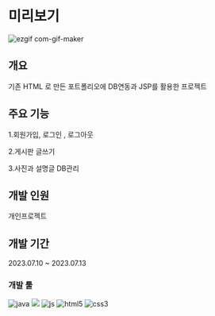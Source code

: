 # 미리보기
![ezgif com-gif-maker](https://github.com/vilose7222/final_project_go90/assets/141006779/38316584-546c-4dea-91e5-60a6dc2eed59)



## 개요

기존 HTML 로 만든 포트폴리오에 DB연동과 JSP를 활용한 프로젝트 

## 주요 기능 

1.회원가입, 로그인 , 로그아웃

2.게시판 글쓰기

3.사진과 설명글 DB관리

## 개발 인원

개인프로젝트

## 개발 기간 
2023.07.10 ~ 2023.07.13

### 개발 툴 
![java](https://img.shields.io/badge/Java-ED8B00?style=for-the-badge&logo=openjdk&logoColor=white)
<img src="https://img.shields.io/badge/JSP-EE4353?style=for-the-badge&logo=![](https://velog.velcdn.com/images/vilose7222/post/86f90436-0167-4e9e-a02a-6bf4e11e8fd0/image.svg)&logoColor=white">
![js](https://img.shields.io/badge/JavaScript-F7DF1E?style=for-the-badge&logo=JavaScript&logoColor=white)
![html5](https://img.shields.io/badge/HTML5-E34F26?style=for-the-badge&logo=html5&logoColor=white)
![css3](https://img.shields.io/badge/CSS3-1572B6?style=for-the-badge&logo=css3&logoColor=white)
